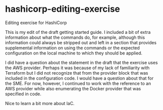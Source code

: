 # hashicorp-editing-exercise
Editing exercise for HashiCorp

This is my edit of the draft getting started guide. I included a bit of extra information about what the commands do, for example, although this information could always be stripped out and left in a section that provides supplemental information on using the commands or the expected configuration on the local machine to which they should be applied.

I did have a question about the statement in the draft that the exercise uses the AWS provider. Perhaps it was because of my lack of familiarity with Terraform but I did not recognize that from the provider block that was included in the configuration code. I would have a question about that for the SME. For now, however, I continued to work with the reference to an AWS provider while also enumerating the Docker provider that was specified in code.

Nice to learn a bit more about IaC.
